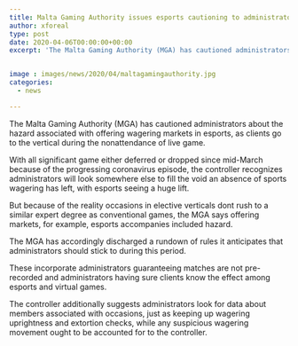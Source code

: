 ```yaml
---
title: Malta Gaming Authority issues esports cautioning to administrators
author: xforeal 
type: post
date: 2020-04-06T00:00:00+00:00
excerpt: 'The Malta Gaming Authority (MGA) has cautioned administrators about the hazard associated with offering wagering markets in esports, as clients go to the vertical during the nonappearance of live sport '


image : images/news/2020/04/maltagamingauthority.jpg
categories:
  - news

---
```

The Malta Gaming Authority (MGA) has cautioned administrators about the hazard associated with offering wagering markets in esports, as clients go to the vertical during the nonattendance of live game. 

With all significant game either deferred or dropped since mid-March because of the progressing coronavirus episode, the controller recognizes administrators will look somewhere else to fill the void an absence of sports wagering has left, with esports seeing a huge lift. 

But because of the reality occasions in elective verticals dont rush to a similar expert degree as conventional games, the MGA says offering markets, for example, esports accompanies included hazard. 

The MGA has accordingly discharged a rundown of rules it anticipates that administrators should stick to during this period. 

These incorporate administrators guaranteeing matches are not pre-recorded and administrators having sure clients know the effect among esports and virtual games. 

The controller additionally suggests administrators look for data about members associated with occasions, just as keeping up wagering uprightness and extortion checks, while any suspicious wagering movement ought to be accounted for to the controller.
